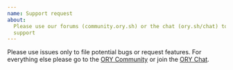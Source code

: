 ```yaml
---
name: Support request
about:
  Please use our forums (community.ory.sh) or the chat (ory.sh/chat) to ask for
  support
---
```


Please use issues only to file potential bugs or request features. For
everything else please go to the [ORY Community](https://community.ory.sh/) or
join the [ORY Chat](https://www.ory.sh/chat).

